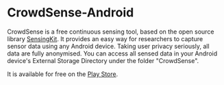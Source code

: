 # CrowdSense-Android

CrowdSense is a free continuous sensing tool, based on the open source library [SensingKit](http://www.sensingkit.org). It provides an easy way for researchers to capture sensor data using any Android device. Taking user privacy seriously, all data are fully anonymised. You can access all sensed data in your Android device's External Storage Directory under the folder "CrowdSense".

It is available for free on the [Play Store](https://play.google.com/store/apps/details?id=org.sensingkit.crowdsensing_android).
